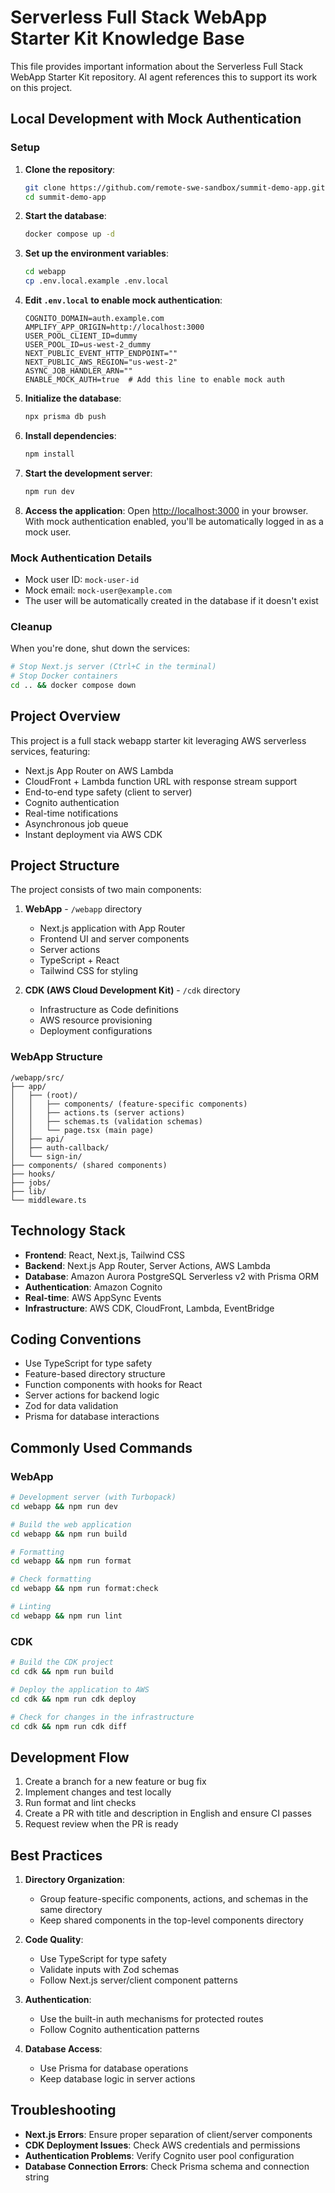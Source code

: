 # Serverless Full Stack WebApp Starter Kit Knowledge Base

This file provides important information about the Serverless Full Stack WebApp Starter Kit repository. AI agent references this to support its work on this project.

## Local Development with Mock Authentication

### Setup

1. **Clone the repository**:
   ```bash
   git clone https://github.com/remote-swe-sandbox/summit-demo-app.git
   cd summit-demo-app
   ```

2. **Start the database**:
   ```bash
   docker compose up -d
   ```

3. **Set up the environment variables**:
   ```bash
   cd webapp
   cp .env.local.example .env.local
   ```

4. **Edit `.env.local` to enable mock authentication**:
   ```
   COGNITO_DOMAIN=auth.example.com
   AMPLIFY_APP_ORIGIN=http://localhost:3000
   USER_POOL_CLIENT_ID=dummy
   USER_POOL_ID=us-west-2_dummy
   NEXT_PUBLIC_EVENT_HTTP_ENDPOINT=""
   NEXT_PUBLIC_AWS_REGION="us-west-2"
   ASYNC_JOB_HANDLER_ARN=""
   ENABLE_MOCK_AUTH=true  # Add this line to enable mock auth
   ```

5. **Initialize the database**:
   ```bash
   npx prisma db push
   ```

6. **Install dependencies**:
   ```bash
   npm install
   ```

7. **Start the development server**:
   ```bash
   npm run dev
   ```

8. **Access the application**:
   Open [http://localhost:3000](http://localhost:3000) in your browser. With mock authentication enabled, you'll be automatically logged in as a mock user.

### Mock Authentication Details

- Mock user ID: `mock-user-id`
- Mock email: `mock-user@example.com`
- The user will be automatically created in the database if it doesn't exist

### Cleanup

When you're done, shut down the services:

```bash
# Stop Next.js server (Ctrl+C in the terminal)
# Stop Docker containers
cd .. && docker compose down
```

## Project Overview

This project is a full stack webapp starter kit leveraging AWS serverless services, featuring:

- Next.js App Router on AWS Lambda
- CloudFront + Lambda function URL with response stream support
- End-to-end type safety (client to server)
- Cognito authentication
- Real-time notifications
- Asynchronous job queue
- Instant deployment via AWS CDK

## Project Structure

The project consists of two main components:

1. **WebApp** - `/webapp` directory
   - Next.js application with App Router
   - Frontend UI and server components
   - Server actions
   - TypeScript + React
   - Tailwind CSS for styling

2. **CDK (AWS Cloud Development Kit)** - `/cdk` directory
   - Infrastructure as Code definitions
   - AWS resource provisioning
   - Deployment configurations

### WebApp Structure

```
/webapp/src/
├── app/
│   ├── (root)/ 
│   │   ├── components/ (feature-specific components)
│   │   ├── actions.ts (server actions)
│   │   ├── schemas.ts (validation schemas)
│   │   └── page.tsx (main page)
│   ├── api/
│   ├── auth-callback/
│   └── sign-in/
├── components/ (shared components)
├── hooks/
├── jobs/
├── lib/
└── middleware.ts
```

## Technology Stack

- **Frontend**: React, Next.js, Tailwind CSS
- **Backend**: Next.js App Router, Server Actions, AWS Lambda
- **Database**: Amazon Aurora PostgreSQL Serverless v2 with Prisma ORM
- **Authentication**: Amazon Cognito
- **Real-time**: AWS AppSync Events
- **Infrastructure**: AWS CDK, CloudFront, Lambda, EventBridge

## Coding Conventions

- Use TypeScript for type safety
- Feature-based directory structure
- Function components with hooks for React
- Server actions for backend logic
- Zod for data validation
- Prisma for database interactions

## Commonly Used Commands

### WebApp

```bash
# Development server (with Turbopack)
cd webapp && npm run dev

# Build the web application
cd webapp && npm run build

# Formatting
cd webapp && npm run format

# Check formatting
cd webapp && npm run format:check

# Linting
cd webapp && npm run lint
```

### CDK

```bash
# Build the CDK project
cd cdk && npm run build

# Deploy the application to AWS
cd cdk && npm run cdk deploy

# Check for changes in the infrastructure
cd cdk && npm run cdk diff
```

## Development Flow

1. Create a branch for a new feature or bug fix
2. Implement changes and test locally
3. Run format and lint checks
4. Create a PR with title and description in English and ensure CI passes
5. Request review when the PR is ready

## Best Practices

1. **Directory Organization**:
   - Group feature-specific components, actions, and schemas in the same directory
   - Keep shared components in the top-level components directory

2. **Code Quality**:
   - Use TypeScript for type safety
   - Validate inputs with Zod schemas
   - Follow Next.js server/client component patterns

3. **Authentication**:
   - Use the built-in auth mechanisms for protected routes
   - Follow Cognito authentication patterns

4. **Database Access**:
   - Use Prisma for database operations
   - Keep database logic in server actions

## Troubleshooting

- **Next.js Errors**: Ensure proper separation of client/server components
- **CDK Deployment Issues**: Check AWS credentials and permissions
- **Authentication Problems**: Verify Cognito user pool configuration
- **Database Connection Errors**: Check Prisma schema and connection string
